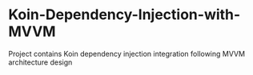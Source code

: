 # Koin-Dependency-Injection-with-MVVM
Project contains Koin dependency injection integration following MVVM architecture design
